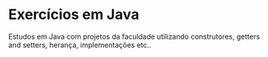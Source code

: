 # Exercícios em Java
Estudos em Java com projetos da faculdade utilizando construtores, getters and setters, herança, implementações etc..
